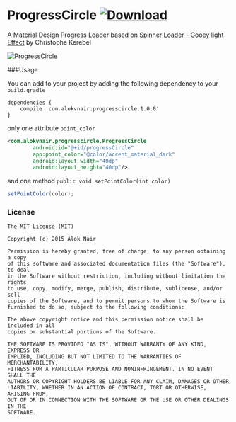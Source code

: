 # ProgressCircle [![Download](https://api.bintray.com/packages/alokvnair/maven/ProgressCircle/images/download.svg)](https://bintray.com/alokvnair/maven/ProgressCircle/_latestVersion)
A Material Design Progress Loader based on [Spinner Loader - Gooey light Effect](https://goo.gl/2L7wDk) by Christophe Kerebel

![ProgressCircle](https://raw.githubusercontent.com/alokvnair/ProgressCircle/master/screens/progressCircle.gif)

###Usage

You can add to your project by adding the following dependency to your `build.gradle`

```
dependencies {
    compile 'com.alokvnair:progresscircle:1.0.0'
}
```

only one attribute `point_color`

```xml
<com.alokvnair.progresscircle.ProgressCircle
        android:id="@+id/progressCircle"
        app:point_color="@color/accent_material_dark"
        android:layout_width="40dp"
        android:layout_height="40dp"/>
```

and one method `public void setPointColor(int color)`

```java
setPointColor(color);
```

### License

```
The MIT License (MIT)

Copyright (c) 2015 Alok Nair

Permission is hereby granted, free of charge, to any person obtaining a copy
of this software and associated documentation files (the "Software"), to deal
in the Software without restriction, including without limitation the rights
to use, copy, modify, merge, publish, distribute, sublicense, and/or sell
copies of the Software, and to permit persons to whom the Software is
furnished to do so, subject to the following conditions:

The above copyright notice and this permission notice shall be included in all
copies or substantial portions of the Software.

THE SOFTWARE IS PROVIDED "AS IS", WITHOUT WARRANTY OF ANY KIND, EXPRESS OR
IMPLIED, INCLUDING BUT NOT LIMITED TO THE WARRANTIES OF MERCHANTABILITY,
FITNESS FOR A PARTICULAR PURPOSE AND NONINFRINGEMENT. IN NO EVENT SHALL THE
AUTHORS OR COPYRIGHT HOLDERS BE LIABLE FOR ANY CLAIM, DAMAGES OR OTHER
LIABILITY, WHETHER IN AN ACTION OF CONTRACT, TORT OR OTHERWISE, ARISING FROM,
OUT OF OR IN CONNECTION WITH THE SOFTWARE OR THE USE OR OTHER DEALINGS IN THE
SOFTWARE.
```
